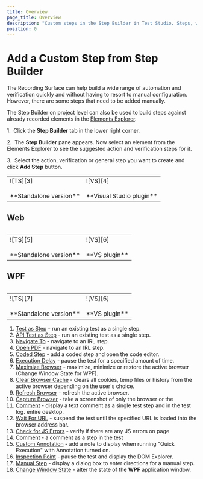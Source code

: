 ```yaml
---
title: Overview
page_title: Overview
description: "Custom steps in the Step Builder in Test Studio. Steps, which can be added only manually from the Step Buidler"
position: 0
---
```


# Add a Custom Step from Step Builder #

The Recording Surface can help build a wide range of automation and verification quickly and without having to resort to manual configuration. However, there are some steps that need to be added manually.

The Step Builder on project level can also be used to build steps against already recorded elements in the <a href="/features/elements-explorer/overview" target="_blank">Elements Explorer</a>.

1.&nbsp; Click the **Step Builder** tab in the lower right corner.

2.&nbsp; The **Step Builder** pane appears. Now select an element from the Elements Explorer to see the suggested action and verification steps for it.

3.&nbsp; Select the action, verification or general step you want to create and click **Add Step** button.

<table id="no-table">
	<tr>
		<td>![TS][3] <br><br>**Standalone version**</td>
		<td>![VS][4] <br><br>**Visual Studio plugin**</td>
	</tr>
<table>

## Web ##

<table id="no-table">
	<tr>
		<td>![TS][5] <br><br>**Standalone version**</td>
		<td>![VS][6] <br><br>**VS plugin**</td>
	</tr>
<table>

## WPF ##

<table id="no-table">
	<tr>
		<td>![TS][7] <br><br>**Standalone version**</td>
		<td>![VS][6] <br><br>**VS plugin**</td>
	</tr>
<table>

1. [Test as Step](/features/custom-steps/test-as-step) - run an existing test as a single step.
1. [API Test as Step](/features/execute-apitest/add-api-test-as-step) - run an existing test as a single step.
1. [Navigate To](/features/custom-steps/navigate-to) - navigate to an IRL step.
1. [Open PDF](/features/custom-steps/navigate-to) - navigate to an IRL step.
1. [Coded Step](/features/custom-steps/script-step) - add a coded step and open the code editor.
1. [Execution Delay](/features/custom-steps/execution-delay) - pause the test for a specified amount of time.
1. [Maximize Browser](/features/custom-steps/maximize-browser) - maximize, minimize or restore the active browser (Change Window State for WPF).
1. [Clear Browser Cache](/features/custom-steps/clear-browser-cache) - clears all cookies, temp files or history from the active browser depending on the user's choice. 
1. [Refresh Browser](/features/custom-steps/browser-refresh) - refresh the active browser.
1. [Capture Browser](/features/custom-steps/capture) - take a screenshot of only the browser or the 
1. [Comment](/features/custom-steps/comment) - display a text comment as a single test step and in the test log.
entire desktop.
1. [Wait For URL](/features/custom-steps/wait-for-url) - suspend the test until the specified URL is loaded into the browser address bar.
1. [Check for JS Errors](/features/custom-steps/check-js-errors) - verify if there are any JS errors on page 
1. [Comment](/features/custom-steps/comment) - a comment as a step in the test
1. [Custom Annotation](/features/custom-steps/custom-annotation) - add a note to display when running "Quick Execution" with Annotation turned on.
1. [Inspection Point](/features/custom-steps/inspection-point) - pause the test and display the DOM Explorer.
1. [Manual Step](/features/custom-steps/manual-step) - display a dialog box to enter directions for a manual step.
1. [Change Window State](/features/custom-steps/change-window-state) - alter the state of the **WPF** application window. 

[3]: /img/features/custom-steps/overview/fig3.png
[4]: /img/features/custom-steps/overview/fig4.png
[5]: /img/features/custom-steps/overview/fig5.png
[6]: /img/features/custom-steps/overview/fig6.png
[7]: /img/features/custom-steps/overview/fig7.png
